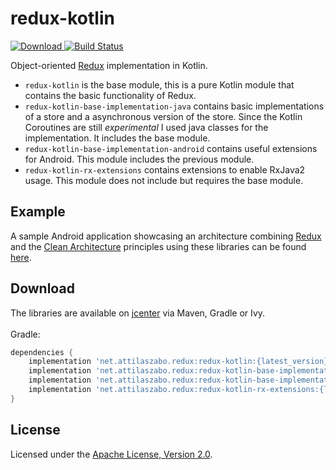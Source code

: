 # redux-kotlin
[ ![Download](https://api.bintray.com/packages/atoka93/redux/net.attilaszabo.redux%3Aredux-kotlin/images/download.svg) ](https://bintray.com/atoka93/redux/net.attilaszabo.redux%3Aredux-kotlin/_latestVersion)
[![Build Status](https://travis-ci.org/atoka93/redux-kotlin.svg?branch=master)](https://travis-ci.org/atoka93/redux-kotlin)

Object-oriented [Redux](https://redux.js.org/) implementation in Kotlin.
- `redux-kotlin` is the base module, this is a pure Kotlin module that contains the basic functionality of Redux.
- `redux-kotlin-base-implementation-java` contains basic implementations of a store and a asynchronous version of the store. Since the
Kotlin Coroutines are still *experimental* I used java classes for the implementation. It includes the base module.
- `redux-kotlin-base-implementation-android` contains useful extensions for Android. This module includes the previous module.
- `redux-kotlin-rx-extensions` contains extensions to enable RxJava2 usage. This module does not include but requires the base module.

## Example
A sample Android application showcasing an architecture combining [Redux](https://redux.js.org/) and the [Clean Architecture](https://8thlight.com/blog/uncle-bob/2012/08/13/the-clean-architecture.html) principles using these libraries can be found [here](https://github.com/atoka93/clean-redux-demo).

## Download
The libraries are available on [jcenter](https://bintray.com/bintray/jcenter?filterByPkgName=net.attilaszabo.redux) via Maven, Gradle or Ivy.
<br><br>
Gradle:
```groovy
dependencies {
    implementation 'net.attilaszabo.redux:redux-kotlin:{latest_version}'
    implementation 'net.attilaszabo.redux:redux-kotlin-base-implementation-java:{latest_version}'
    implementation 'net.attilaszabo.redux:redux-kotlin-base-implementation-android:{latest_version}'
    implementation 'net.attilaszabo.redux:redux-kotlin-rx-extensions:{latest_version}'
}
```

## License
Licensed under the [Apache License, Version 2.0](https://github.com/atoka93/redux-kotlin/blob/master/LICENSE).
